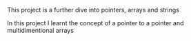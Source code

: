 This project is a further dive into pointers, arrays and strings 

In this project I learnt the concept of a pointer to a pointer and multidimentional arrays 